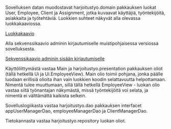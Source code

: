 Sovelluksen datan muodostavat harjoitustyo.domain pakkauksen luokat User, Employee, Client ja Assignment, jotka kuvaavat käyttäjiä, työntekijöitä, asiakkaita ja työtehtäviä. Luokkien suhteet näkyvät alla olevassa luokkakaaviossa.

[Luokkakaavio](https://github.com/RoniNiklas/ot-harjoitustyo/blob/master/dokumentaatio/Luokkakaavio.jpg)

Alla sekvenssikaavio adminin kirjautumiselle muistipohjaisessa versiossa sovelluksesta.  

[Sekvenssikaavio adminin sisään kirjautumiselle](https://github.com/RoniNiklas/ot-harjoitustyo/blob/master/dokumentaatio/sekvenssikaavio.png)

Käyttöliittymästä vastaa Main ja harjoitustyo.presentation pakkauksen oliot (tällä hetkellä Ui ja Ui.EmployeeView). Main olio toimii pohjana, jonka päälle luodaan erillisiä olioita ihan vain luokkien koodin selattavuutta helpottamaan. Nimentä tulee muuttumaan, sillä tällä hetkellä EmployeeView - luokan olio vastaa siitä työnantajan näkymästä, missä työntekijöitä voi selata, ja nimentä ei välttämättä kaikista selkein.

Sovelluslogiikasta vastaa harjoitustyo.dao pakkauksen interfacet appUserManagerDao, employeeManagerDao ja ClientManagerDao.

Tietokannasta vastaa harjoitustyo.repository luokan oliot.
